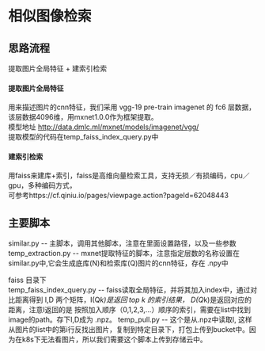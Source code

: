 相似图像检索
====
思路流程
----
提取图片全局特征 + 建索引检索<br>

#### 提取图片全局特征

用来描述图片的cnn特征，我们采用 vgg-19 pre-train imagenet 的 fc6 层数据，该层数据4096维，用mxnet1.0.0作为框架提取。<br>
模型地址 http://data.dmlc.ml/mxnet/models/imagenet/vgg/ <br>
提取模型的代码在temp_faiss_index_query.py中 <br>

#### 建索引检索

用faiss来建库+索引，faiss是高维向量检索工具，支持无损／有损编码，cpu／gpu，多种编码方式， <br>
可参考https://cf.qiniu.io/pages/viewpage.action?pageId=62048443 <br>

主要脚本
----
similar.py -- 主脚本，调用其他脚本，注意在里面设置路径，以及一些参数 <br>
temp_extraction.py -- mxnet提取特征的脚本，注意指定层数的名称设置在similar.py中,它会生成底库(N)和检索库(Q)图片的cnn特征，存在 .npy中 <br>

faiss 目录下 <br>
temp_faiss_index_query.py -- faiss读取全局特征，并将其加入index中，通过对比距离得到 I,D 两个矩阵，I(Q*k)是返回 top k 的索引结果， D(Q*k)是返回对应的距离，注意I返回的是 按照加入顺序（0,1,2,3,...）顺序的索引，需要在list中找到image的path。存下I,D成为 .npz。
temp_pull.py -- 这个是从.npz中读取I, 这样从图片的list中的第i行反找出图片，复制到特定目录下，打包上传到bucket中。因为在k8s下无法看图片，所以我们需要这个脚本上传到存储云中。
